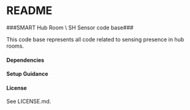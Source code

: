 # README #

###SMART Hub Room \ SH Sensor code base###

This code base represents all code related to sensing presence in hub rooms. 

#### Dependencies ####

#### Setup Guidance ####

#### License ####
See LICENSE.md.